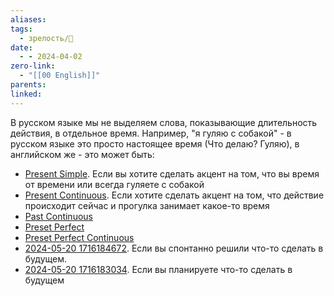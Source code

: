 ```yaml
---
aliases: 
tags:
  - зрелость/🌱
date:
  - - 2024-04-02
zero-link:
  - "[[00 English]]"
parents: 
linked:
---
```

В русском языке мы не выделяем слова, показывающие длительность действия, в отдельное время. Например, "я гуляю с собакой" - в русском языке это просто настоящее время (Что делаю? Гуляю), в английском же - это может быть:
- [Present Simple](Present%20Simple.md). Если вы хотите сделать акцент на том, что вы время от времени или всегда гуляете с собакой
- [Present Continuous](Present%20Continuous.md). Если хотите сделать акцент на том, что действие происходит сейчас и прогулка занимает какое-то время
- [Past Continuous](Past%20Continuous.md)
- [Preset Perfect](Preset%20Perfect.md)
- [Preset Perfect Continuous](Preset%20Perfect%20Continuous.md)
- [2024-05-20 1716184672](2024-05-20%201716184672.md). Если вы спонтанно решили что-то сделать в будущем.
- [2024-05-20 1716183034](2024-05-20%201716183034.md). Если вы планируете что-то сделать в будущем